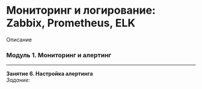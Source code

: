 # Мониторинг и логирование: Zabbix, Prometheus, ELK
Описание

### Модуль 1. Мониторинг и алертинг
---

**Занятие 6. Настройка алертинга**  
*Задание:* []()  
